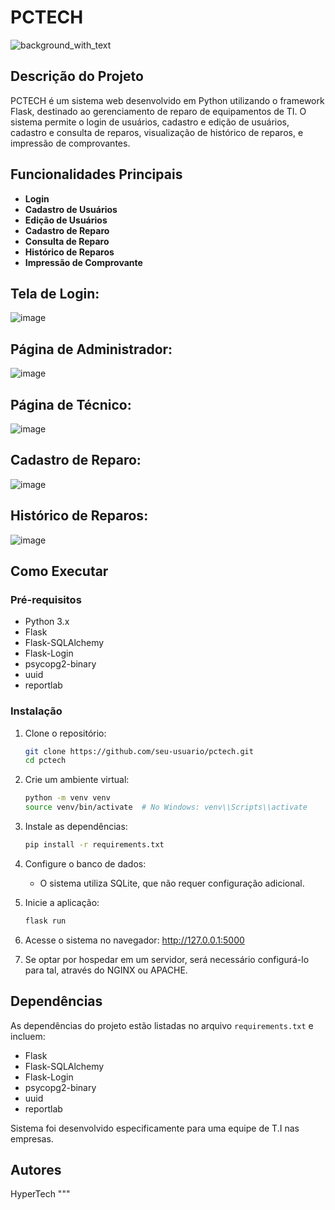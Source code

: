 # PCTECH
![background_with_text](https://github.com/HyperTechDevelopment/PCTECH/assets/155833544/de29fc6d-4c10-4c79-a202-0bab8cc0231c)

## Descrição do Projeto
PCTECH é um sistema web desenvolvido em Python utilizando o framework Flask, destinado ao gerenciamento de reparo de equipamentos de TI. O sistema permite o login de usuários, cadastro e edição de usuários, cadastro e consulta de reparos, visualização de histórico de reparos, e impressão de comprovantes.

## Funcionalidades Principais
- **Login**
- **Cadastro de Usuários**
- **Edição de Usuários**
- **Cadastro de Reparo**
- **Consulta de Reparo**
- **Histórico de Reparos**
- **Impressão de Comprovante**

## Tela de Login:
![image](https://github.com/HyperTechDevelopment/PCTECH/assets/155833544/cc034b35-eb3a-4a40-b031-e31715d5b5b1)

## Página de Administrador:
![image](https://github.com/HyperTechDevelopment/PCTECH/assets/155833544/b20a48af-0d0c-4c37-9587-b187b8d6a051)

## Página de Técnico:
![image](https://github.com/HyperTechDevelopment/PCTECH/assets/155833544/6af0cc09-5c06-4c21-bf23-b82776ce1bbf)

## Cadastro de Reparo:
![image](https://github.com/HyperTechDevelopment/PCTECH/assets/155833544/cb82d815-516e-40b7-a4f9-e5715767559a)

## Histórico de Reparos:
![image](https://github.com/HyperTechDevelopment/PCTECH/assets/155833544/fb09a3e2-fada-435c-9332-be84766516ce)



## Como Executar

### Pré-requisitos
- Python 3.x
- Flask
- Flask-SQLAlchemy
- Flask-Login
- psycopg2-binary
- uuid
- reportlab

### Instalação

1. Clone o repositório:
    ```bash
    git clone https://github.com/seu-usuario/pctech.git
    cd pctech
    ```

2. Crie um ambiente virtual:
    ```bash
    python -m venv venv
    source venv/bin/activate  # No Windows: venv\\Scripts\\activate
    ```

3. Instale as dependências:
    ```bash
    pip install -r requirements.txt
    ```

4. Configure o banco de dados:
    - O sistema utiliza SQLite, que não requer configuração adicional.

5. Inicie a aplicação:
    ```bash
    flask run
    ```

6. Acesse o sistema no navegador:
    http://127.0.0.1:5000

7. Se optar por hospedar em um servidor, será necessário configurá-lo para tal, através do NGINX ou APACHE.

## Dependências
As dependências do projeto estão listadas no arquivo `requirements.txt` e incluem:
- Flask
- Flask-SQLAlchemy
- Flask-Login
- psycopg2-binary
- uuid
- reportlab

Sistema foi desenvolvido especificamente para uma equipe de T.I nas empresas.

## Autores
HyperTech
"""
